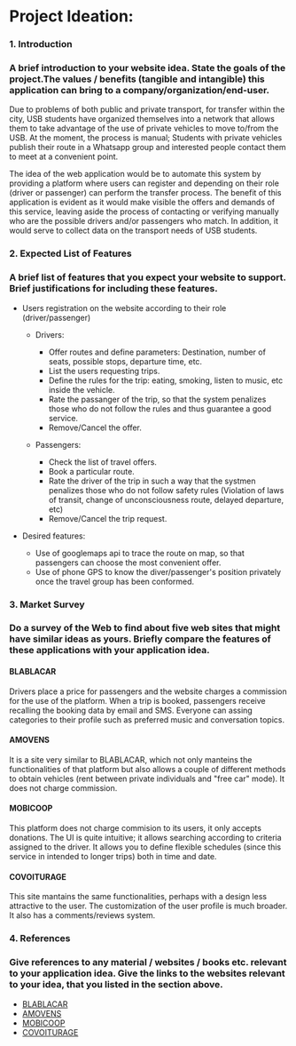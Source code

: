 Project Ideation:
=================
### 1. Introduction
   ### A brief introduction to your website idea. State the goals of the project.The values / benefits (tangible and intangible) this application can bring to a company/organization/end-user.

   Due to problems of both public and private transport, for transfer within the city, USB students have organized themselves into a network that allows them to take advantage of the use of private vehicles to move to/from the USB. At the moment, the process is manual; Students with private vehicles publish their route in a Whatsapp group and interested people contact them to meet at a convenient point.

   The idea of the web application would be to automate this system by providing a platform where users can register and depending on their role (driver or passenger) can perform the transfer process. The benefit of this application is evident as it would make visible the offers and demands of this service, leaving aside the process of contacting or verifying manually who are the possible drivers and/or passengers who match. In addition, it would serve to collect data on the transport needs of USB students.

### 2. Expected List of Features
   ### A brief list of features that you expect your website to support. Brief justifications for including these features.

   - Users registration on the website according to their role (driver/passenger)

     - Drivers:

       - Offer routes and define parameters: Destination, number of seats, possible stops, departure time, etc.
       - List the users requesting trips.
       - Define the rules for the trip: eating, smoking, listen to music, etc inside the vehicle.
       - Rate the passanger of the trip, so that the system penalizes those who do not follow the rules and thus guarantee a good service.
       - Remove/Cancel the offer.

     - Passengers:

       - Check the list of travel offers.
       - Book a particular route.
       - Rate the driver of the trip in such a way that the systmen penalizes those who do not follow safety rules (Violation of laws of transit, change of unconsciousness route, delayed departure, etc)
       - Remove/Cancel the trip request.


   - Desired features:

     - Use of googlemaps api to trace the route on map, so that passengers can choose the most convenient offer.
     - Use of phone GPS to know the diver/passenger's position privately once the travel group has been conformed.

### 3. Market Survey
   ### Do a survey of the Web to find about five web sites that might have similar ideas as yours. Briefly compare the features of these applications with your application idea.

   #### BLABLACAR
   Drivers place a price for passengers and the website charges a commission for the use of the platform. When a trip is booked, passengers receive recalling the booking data by email and SMS. Everyone can assing categories to their profile such as preferred music and conversation topics.

   #### AMOVENS
   It is a site very similar to BLABLACAR, which not only manteins the functionalities of that platform but also allows a couple of different methods to obtain vehicles (rent between private individuals and "free car" mode). It does not charge commission.

   #### MOBICOOP
   This platform does not charge commision to its users, it only accepts donations. The UI is quite intuitive; it allows searching according to criteria assigned to the driver. It allows you to define flexible schedules (since this service in intended to longer trips) both in time and date.

   #### COVOITURAGE
   This site mantains the same functionalities, perhaps with a design less attractive to the user. The customization of the user profile is much broader. It also has a comments/reviews system. 

### 4. References
   ### Give references to any material / websites / books etc. relevant to your application idea. Give the links to the websites relevant to your idea, that you listed in the section above.

   * [BLABLACAR](https://www.blablacar.es/)
   * [AMOVENS](https://amovens.com/)
   * [MOBICOOP](https://www.mobicoop.fr/)
   * [COVOITURAGE](https://www.covoiturage.ca/)
